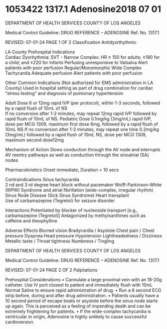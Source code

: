 # 1053422 1317.1 Adenosine2018 07 01

DEPARTMENT OF HEALTH SERVICES 
COUNTY OF LOS ANGELES 
 
Medical Control Guideline: DRUG REFERENCE – ADENOSINE Ref. No. 1317.1 
 
 
REVISED: 07-01-24  PAGE 1 OF 2 
Classification 
 Antidysrthythmic 
 
LA County Prehospital Indications  
Cardiac Dysrhythmia: 
SVT - Narrow Complex: HR ≥ 150 for adults; ≥180 for a child; and ≥220 for infants 
Perfusing unresponsive to Valsalva 
Alert patients with poor perfusion 
Regular/Monomorphic Wide Complex Tachycardia 
Adequate perfusion 
Alert patients with poor perfusion 
 
Other Common Indications (Not authorized for EMS administration in LA County) 
Used in hospital setting as part of drug combination for cardiac “stress testing” and diagnosis of pulmonary 
hypertension 
 
Adult Dose 
6 or 12mg rapid IVP (per protocol), within 1-3 seconds, followed by a rapid flush of 10mL of NS  
If no conversion after 1-2 minutes, may repeat 12mg rapid IVP followed by rapid flush of 10mL of NS. 
Pediatric Dose 
0.1mg/kg (3mg/mL) rapid IVP, dose per MCG 1309, maximum first dose 6mg, followed by a rapid flush of 
10mL NS 
If no conversion after 1-2 minutes, may repeat one time 0.2mg/kg (3mg/mL) followed by a rapid flush of 
10mL NS, dose per MCG 1309, maximum second dose12mg 
 
Mechanism of Action 
Slows conduction through the AV node and interrupts AV reentry pathways as well as conduction through 
the sinoatrial (SA) nodes 
 
Pharmacokinetics 
Onset immediate, Duration < 10 secs 
 
Contraindications 
Sinus tachycardia  
2
nd
 and 3
rd
 degree heart block without pacemaker 
Wolff-Parkinson-White (WPW) Syndrome and atrial fibrillation (wide-complex, irregular rhythm) 
Sinus Node Disease (Sick Sinus Syndrome) 
Heart transplant  
 Use of carbamazepine (Tegretol) for seizure disorder 
 
Interactions 
Potentiated by blocker of nucleoside transport [e.g., carbamazepine (Tegretol)] 
Antagonized by methylxanthines such as caffeine and theophylline 
 
Adverse Effects 
Blurred vision 
Bradycardia / Asystole 
Chest pain / Chest pressure 
Dyspnea 
Head pressure 
Hypotension 
Lightheadedness / Dizziness 
Metallic taste / Throat tightness 
Numbness / Tingling 

DEPARTMENT OF HEALTH SERVICES 
COUNTY OF LOS ANGELES 
 
Medical Control Guideline: DRUG REFERENCE – ADENOSINE Ref. No. 1317.1 
 
 
REVISED: 07-01-24  PAGE 2 OF 2 
Palpitations 
 
Prehospital Considerations 
• Cannulate a large proximal vein with an 18-20g catheter. Use IV port closest to patient and immediately 
flush with 10mL Normal Saline to ensure rapid administration of drug. 
• Run a 6 second ECG strip before, during and after drug administration. 
• Patients usually have a 10 second period of escape beats or asystole before the sinus node starts up 
again. This is perceived as a feeling of impending death and can be extremely frightening for patients. 
• If the wide-complex tachycardia is ventricular in origin, Adenosine is highly unlikely to cause successful 
cardioversion.
